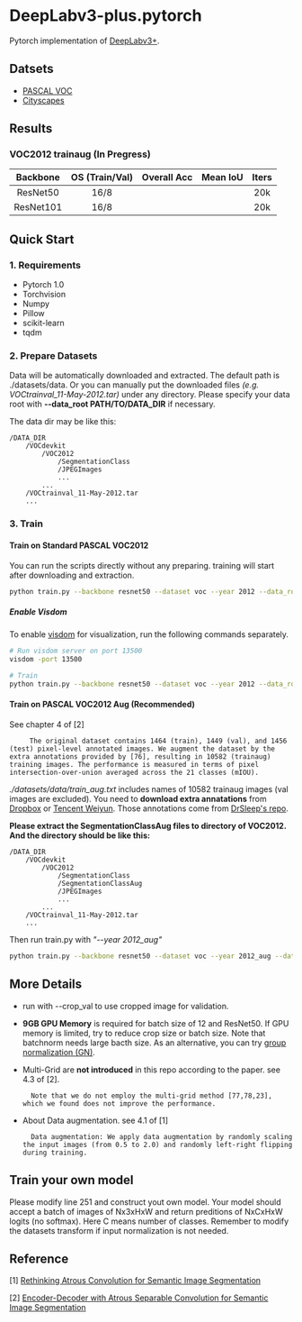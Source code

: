 # DeepLabv3-plus.pytorch

Pytorch implementation of [DeepLabv3+](https://arxiv.org/abs/1802.02611).

## Datsets
* [PASCAL VOC](http://host.robots.ox.ac.uk/pascal/VOC/)
* [Cityscapes](https://www.cityscapes-dataset.com) 

## Results

### VOC2012 trainaug (In Pregress)
| Backbone   | OS (Train/Val)    | Overall Acc   | Mean IoU    |  Iters    |
| :--------: | :-------------:   | :-----------: | :--------:  |  :-----:  |
| ResNet50   | 16/8              |               |             |   20k     |
| ResNet101  | 16/8              |               |             |   20k     |


## Quick Start
### 1. Requirements
* Pytorch 1.0
* Torchvision
* Numpy
* Pillow
* scikit-learn
* tqdm

### 2. Prepare Datasets

Data will be automatically downloaded and extracted. The default path is ./datasets/data. Or you can manually put the downloaded files *(e.g. VOCtrainval_11-May-2012.tar)* under any directory. Please specify your data root with **--data_root PATH/TO/DATA_DIR** if necessary. 

The data dir may be like this:  
```
/DATA_DIR
    /VOCdevkit 
        /VOC2012 
            /SegmentationClass
            /JPEGImages
            ...
        ...
    /VOCtrainval_11-May-2012.tar
    ...
```

### 3. Train

#### Train on Standard PASCAL VOC2012
You can run the scripts directly without any preparing. training will start after downloading and extraction.

```bash
python train.py --backbone resnet50 --dataset voc --year 2012 --data_root ./datasets/data --lr 3e-4 --epochs 60 --batch_size 10 
```

##### Enable Visdom
To enable [visdom]((https://github.com/facebookresearch/visdom)) for visualization, run the following commands separately.
```bash
# Run visdom server on port 13500
visdom -port 13500

# Train
python train.py --backbone resnet50 --dataset voc --year 2012 --data_root ./datasets/data --lr 3e-4 --epochs 60  --batch_size 12 --enable_vis --vis_env deeplab --vis_port 13500
```


#### Train on PASCAL VOC2012 Aug (Recommended)

See chapter 4 of [2]

         The original dataset contains 1464 (train), 1449 (val), and 1456 (test) pixel-level annotated images. We augment the dataset by the extra annotations provided by [76], resulting in 10582 (trainaug) training images. The performance is measured in terms of pixel intersection-over-union averaged across the 21 classes (mIOU).

*./datasets/data/train_aug.txt* includes names of 10582 trainaug images (val images are excluded). You need to **download extra annatations** from [Dropbox](https://www.dropbox.com/s/oeu149j8qtbs1x0/SegmentationClassAug.zip?dl=0) or [Tencent Weiyun](https://share.weiyun.com/5NmJ6Rk). Those annotations come from [DrSleep's repo](https://github.com/DrSleep/tensorflow-deeplab-resnet).

**Please extract the SegmentationClassAug files to directory of VOC2012. And the directory should be like this:**

```
/DATA_DIR
    /VOCdevkit  
        /VOC2012
            /SegmentationClass
            /SegmentationClassAug
            /JPEGImages
            ...
        ...
    /VOCtrainval_11-May-2012.tar
    ...
```

Then run train.py with *"--year 2012_aug"*
```bash
python train.py --backbone resnet50 --dataset voc --year 2012_aug --data_root ./datasets/data  --lr 3e-4 --epochs 20  --batch_size 12 --enable_vis --vis_env deeplab --vis_port 13500
```


## More Details

* run with --crop_val to use cropped image for validation.

* **9GB GPU Memory** is required for batch size of 12 and ResNet50. If GPU memory is limited, try to reduce crop size or batch size. Note that batchnorm needs large bacth size. As an alternative, you can try [group normalization (GN)](https://arxiv.org/abs/1803.08494).

* Multi-Grid are **not introduced** in this repo according to the paper. see 4.3 of [2].

        Note that we do not employ the multi-grid method [77,78,23], which we found does not improve the performance.

* About Data augmentation. see 4.1 of [1]
  
        Data augmentation: We apply data augmentation by randomly scaling the input images (from 0.5 to 2.0) and randomly left-right flipping during training.


## Train your own model
Please modify line 251 and construct yout own model. Your model should accept a batch of images of Nx3xHxW and return preditions of NxCxHxW logits (no softmax). Here C means number of classes. Remember to modify the datasets transform if input normalization is not needed.

## Reference

[1] [Rethinking Atrous Convolution for Semantic Image Segmentation]([https://arxiv.org/pdf/1706.05587.pdf](https://arxiv.org/abs/1706.05587))

[2] [Encoder-Decoder with Atrous Separable Convolution for Semantic Image Segmentation](https://arxiv.org/abs/1802.02611)